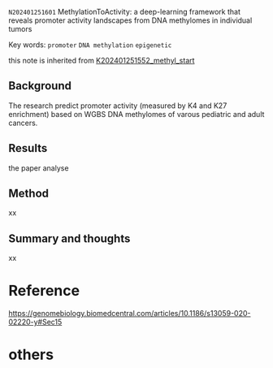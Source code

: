 `N202401251601` MethylationToActivity: a deep-learning framework that reveals promoter activity landscapes from DNA methylomes in individual tumors

 Key words: `promoter` `DNA methylation` `epigenetic` 
 
 this note is inherited from [K202401251552_methyl_start](https://github.com/yz46606/zettle_yz/blob/main/K202401251552_methyl_start.md)
 
## Background

The research predict promoter activity (measured by K4 and K27 enrichment) based on WGBS DNA methylomes of varous pediatric and adult cancers.

## Results
the paper analyse 

## Method
xx

## Summary and thoughts
xx

# Reference
https://genomebiology.biomedcentral.com/articles/10.1186/s13059-020-02220-y#Sec15

# others

